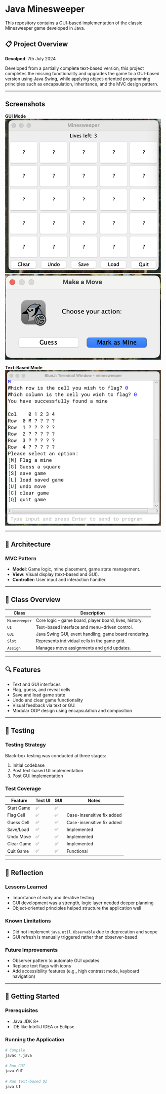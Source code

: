 # Java Minesweeper

This repository contains a GUI-based implementation of the classic Minesweeper game developed in Java.

## 📋 Project Overview

**Devolped**: 7th July 2024

Developed from a partially complete text-based version, this project completes the missing functionality and upgrades the game to a GUI-based version using Java Swing, while applying object-oriented programming principles such as encapsulation, inheritance, and the MVC design pattern.

---

## Screenshots

**GUI Mode**
![GUI Game Board](screenshots/example-gui.png)
![GUI Game Move](screenshots/example-gui-move.png)

**Text-Based Mode**
![Text Based Board](screenshots/example-text-board.png)

---

## 🧱 Architecture

### MVC Pattern

- **Model**: Game logic, mine placement, game state management.
- **View**: Visual display (text-based and GUI).
- **Controller**: User input and interaction handler.

---

## 🧩 Class Overview

| Class         | Description |
|---------------|-------------|
| `Minesweeper` | Core logic – game board, player board, lives, history. |
| `UI`          | Text-based interface and menu-driven control. |
| `GUI`         | Java Swing GUI, event handling, game board rendering. |
| `Slot`        | Represents individual cells in the game grid. |
| `Assign`      | Manages move assignments and grid updates. |

---

## 🔍 Features

- Text and GUI interfaces
- Flag, guess, and reveal cells
- Save and load game state
- Undo and clear game functionality
- Visual feedback via text or GUI
- Modular OOP design using encapsulation and composition

---

## 🧪 Testing

### Testing Strategy

Black-box testing was conducted at three stages:
1. Initial codebase
2. Post text-based UI implementation
3. Post GUI implementation

### Test Coverage

| Feature        | Text UI | GUI | Notes |
|----------------|---------|-----|-------|
| Start Game     | ✅      | ✅  |       |
| Flag Cell      | ✅      | ✅  | Case-insensitive fix added |
| Guess Cell     | ✅      | ✅  | Case-insensitive fix added |
| Save/Load      | ✅      | ✅  | Implemented |
| Undo Move      | ✅      | ✅  | Implemented |
| Clear Game     | ✅      | ✅  | Implemented |
| Quit Game      | ✅      | ✅  | Functional |

---

## 🧠 Reflection

### Lessons Learned

- Importance of early and iterative testing
- GUI development was a strength, logic layer needed deeper planning
- Object-oriented principles helped structure the application well

### Known Limitations

- Did not implement `java.util.Observable` due to deprecation and scope
- GUI refresh is manually triggered rather than observer-based

### Future Improvements

- Observer pattern to automate GUI updates
- Replace text flags with icons
- Add accessibility features (e.g., high contrast mode, keyboard navigation)

---

## 🚀 Getting Started

### Prerequisites

- Java JDK 8+
- IDE like IntelliJ IDEA or Eclipse

### Running the Application

```bash
# Compile
javac *.java

# Run GUI
java GUI

# Run text-based UI
java UI
